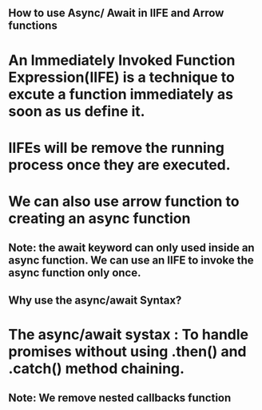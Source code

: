 ## How to use Async/ Await in IIFE and Arrow functions
# An Immediately Invoked Function Expression(IIFE) is a technique to excute a function immediately as soon as us define it.

# IIFEs will be remove the running process once they are executed.
# We can also use arrow function to creating an async function

## Note: the await keyword can only used inside an async function. We can use an IIFE to invoke the async function only once.

## Why use the async/await Syntax?

# The async/await systax : To handle promises without using .then() and .catch() method chaining.
## Note: We remove nested callbacks function

